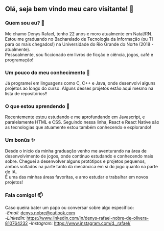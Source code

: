 ## Olá, seja bem vindo meu caro visitante! 👋

<!--
**rafa-Nobre/rafa-Nobre** is a ✨ _special_ ✨ repository because its `README.md` (this file) appears on your GitHub profile.

Here are some ideas to get you started:

- 🔭 I’m currently working on ...
- 🌱 I’m currently learning ...
- 👯 I’m looking to collaborate on ...
- 🤔 I’m looking for help with ...
- 💬 Ask me about ...
- 📫 How to reach me: ...
- 😄 Pronouns: ...
- ⚡ Fun fact: ...
-->

### Quem sou eu? 🤔
Me chamo Denys Rafael, tenho 22 anos e moro atualmente em Natal/RN. Estou me graduando no Bacharelado de Tecnologia da Informação (ou TI para os mais chegados!) na Universidade do Rio Grande do Norte (2018 - atualmente). <br />
Pessoalmente, sou ficcionado em livros de ficção e ciência, jogos, café e programação!

### Um pouco do meu conhecimento 🔭
Já programei em linguagens como C, C++ e Java, onde desenvolvi alguns projetos ao longo do curso. Alguns desses projetos estão aqui mesmo na lista de repositórios!!

### O que estou aprendendo 🌱
Recentemente estou estudando e me aprofundando em Javascript, e paralelamente HTML e CSS. Seguindo nessa linha, React e React Native são as tecnologias que atuamente estou também conhecendo e explorando!

### Um bonûs ✨
Desde o inicio da minha graduação venho me aventurando na área de desenvolvimento de jogos, onde continuo estudando e conhecendo mais sobre. Cheguei a desenvolver alguns protótipos e projetos pequenos, ambos voltados na parte tanto da mecâncica em si do jogo quanto na parte de IA. <br /> 
É uma das minhas áreas favoritas, e amo estudar e trabalhar em novos projetos!

### Fala comigo! 📫
Caso queira bater um papo ou conversar sobre algo específico: <br />
-*Email*: denys.nobre@outlook.com <br />
-*LinkedIn:* https://www.linkedin.com/in/denys-rafael-nobre-de-olivera-810764232
-*Instagram:* https://www.instagram.com/d._rafael/
